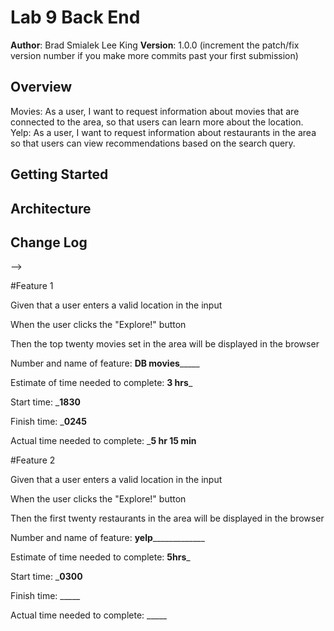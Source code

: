 # Lab 9 Back End

**Author**: Brad Smialek Lee King 
**Version**: 1.0.0 (increment the patch/fix version number if you make more commits past your first submission)

## Overview
Movies: As a user, I want to request information about movies that are connected to the area, so that users can learn more about the location.
Yelp: As a user, I want to request information about restaurants in the area so that users can view recommendations based on the search query.

## Getting Started
<!-- What are the steps that a user must take in order to build this app on their own machine and get it running? -->

## Architecture
<!-- Provide a detailed description of the application design. What technologies (languages, libraries, etc) you're using, and any other relevant design information. -->

## Change Log
<!-- Use this area to document the iterative changes made to your application as each feature is successfully implemented. Use time stamps. Here's an examples:

01-01-2001 4:59pm - Application now has a fully-functional express server, with a GET route for the location resource.

## Credits and Collaborations
<!-- Give credit (and a link) to other people or resources that helped you build this application. -->
-->

#Feature 1

Given that a user enters a valid location in the input

When the user clicks the "Explore!" button

Then the top twenty movies set in the area will be displayed in the browser


Number and name of feature: ____DB movies_________

Estimate of time needed to complete: __3 hrs___

Start time: ___1830__

Finish time: ___0245__

Actual time needed to complete: ___5 hr 15 min__


#Feature 2

Given that a user enters a valid location in the input

When the user clicks the "Explore!" button

Then the first twenty restaurants in the area will be displayed in the browser

Number and name of feature: ____yelp_________________

Estimate of time needed to complete: __5hrs___

Start time: ___0300__

Finish time: _____

Actual time needed to complete: _____




